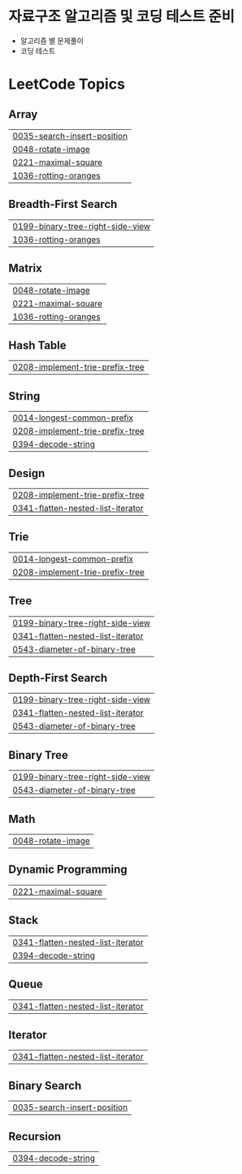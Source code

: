 # 자료구조 알고리즘 및 코딩 테스트 준비
 * 알고리즘 별 문제풀이
 * 코딩 테스트 

<!---LeetCode Topics Start-->
# LeetCode Topics
## Array
|  |
| ------- |
| [0035-search-insert-position](https://github.com/namgonkim/DS_Algorithms/tree/master/0035-search-insert-position) |
| [0048-rotate-image](https://github.com/namgonkim/DS_Algorithms/tree/master/0048-rotate-image) |
| [0221-maximal-square](https://github.com/namgonkim/DS_Algorithms/tree/master/0221-maximal-square) |
| [1036-rotting-oranges](https://github.com/namgonkim/DS_Algorithms/tree/master/1036-rotting-oranges) |
## Breadth-First Search
|  |
| ------- |
| [0199-binary-tree-right-side-view](https://github.com/namgonkim/DS_Algorithms/tree/master/0199-binary-tree-right-side-view) |
| [1036-rotting-oranges](https://github.com/namgonkim/DS_Algorithms/tree/master/1036-rotting-oranges) |
## Matrix
|  |
| ------- |
| [0048-rotate-image](https://github.com/namgonkim/DS_Algorithms/tree/master/0048-rotate-image) |
| [0221-maximal-square](https://github.com/namgonkim/DS_Algorithms/tree/master/0221-maximal-square) |
| [1036-rotting-oranges](https://github.com/namgonkim/DS_Algorithms/tree/master/1036-rotting-oranges) |
## Hash Table
|  |
| ------- |
| [0208-implement-trie-prefix-tree](https://github.com/namgonkim/DS_Algorithms/tree/master/0208-implement-trie-prefix-tree) |
## String
|  |
| ------- |
| [0014-longest-common-prefix](https://github.com/namgonkim/DS_Algorithms/tree/master/0014-longest-common-prefix) |
| [0208-implement-trie-prefix-tree](https://github.com/namgonkim/DS_Algorithms/tree/master/0208-implement-trie-prefix-tree) |
| [0394-decode-string](https://github.com/namgonkim/DS_Algorithms/tree/master/0394-decode-string) |
## Design
|  |
| ------- |
| [0208-implement-trie-prefix-tree](https://github.com/namgonkim/DS_Algorithms/tree/master/0208-implement-trie-prefix-tree) |
| [0341-flatten-nested-list-iterator](https://github.com/namgonkim/DS_Algorithms/tree/master/0341-flatten-nested-list-iterator) |
## Trie
|  |
| ------- |
| [0014-longest-common-prefix](https://github.com/namgonkim/DS_Algorithms/tree/master/0014-longest-common-prefix) |
| [0208-implement-trie-prefix-tree](https://github.com/namgonkim/DS_Algorithms/tree/master/0208-implement-trie-prefix-tree) |
## Tree
|  |
| ------- |
| [0199-binary-tree-right-side-view](https://github.com/namgonkim/DS_Algorithms/tree/master/0199-binary-tree-right-side-view) |
| [0341-flatten-nested-list-iterator](https://github.com/namgonkim/DS_Algorithms/tree/master/0341-flatten-nested-list-iterator) |
| [0543-diameter-of-binary-tree](https://github.com/namgonkim/DS_Algorithms/tree/master/0543-diameter-of-binary-tree) |
## Depth-First Search
|  |
| ------- |
| [0199-binary-tree-right-side-view](https://github.com/namgonkim/DS_Algorithms/tree/master/0199-binary-tree-right-side-view) |
| [0341-flatten-nested-list-iterator](https://github.com/namgonkim/DS_Algorithms/tree/master/0341-flatten-nested-list-iterator) |
| [0543-diameter-of-binary-tree](https://github.com/namgonkim/DS_Algorithms/tree/master/0543-diameter-of-binary-tree) |
## Binary Tree
|  |
| ------- |
| [0199-binary-tree-right-side-view](https://github.com/namgonkim/DS_Algorithms/tree/master/0199-binary-tree-right-side-view) |
| [0543-diameter-of-binary-tree](https://github.com/namgonkim/DS_Algorithms/tree/master/0543-diameter-of-binary-tree) |
## Math
|  |
| ------- |
| [0048-rotate-image](https://github.com/namgonkim/DS_Algorithms/tree/master/0048-rotate-image) |
## Dynamic Programming
|  |
| ------- |
| [0221-maximal-square](https://github.com/namgonkim/DS_Algorithms/tree/master/0221-maximal-square) |
## Stack
|  |
| ------- |
| [0341-flatten-nested-list-iterator](https://github.com/namgonkim/DS_Algorithms/tree/master/0341-flatten-nested-list-iterator) |
| [0394-decode-string](https://github.com/namgonkim/DS_Algorithms/tree/master/0394-decode-string) |
## Queue
|  |
| ------- |
| [0341-flatten-nested-list-iterator](https://github.com/namgonkim/DS_Algorithms/tree/master/0341-flatten-nested-list-iterator) |
## Iterator
|  |
| ------- |
| [0341-flatten-nested-list-iterator](https://github.com/namgonkim/DS_Algorithms/tree/master/0341-flatten-nested-list-iterator) |
## Binary Search
|  |
| ------- |
| [0035-search-insert-position](https://github.com/namgonkim/DS_Algorithms/tree/master/0035-search-insert-position) |
## Recursion
|  |
| ------- |
| [0394-decode-string](https://github.com/namgonkim/DS_Algorithms/tree/master/0394-decode-string) |
<!---LeetCode Topics End-->